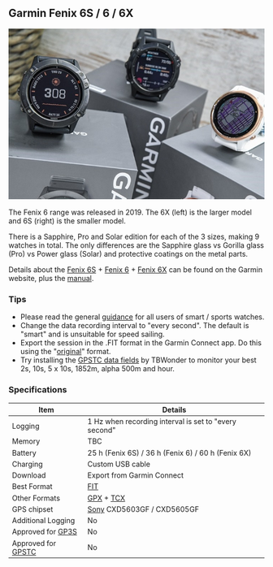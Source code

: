## Garmin Fenix 6S / 6 / 6X

![img](img/fenix-6x-6-6s.jpg)



The Fenix 6 range was released in 2019. The 6X (left) is the larger model and 6S (right) is the smaller model.

There is a Sapphire, Pro and Solar edition for each of the 3 sizes, making 9 watches in total. The only differences are the Sapphire glass vs Gorilla glass (Pro) vs Power glass (Solar) and protective coatings on the metal parts.

Details about the [Fenix 6S](https://www.garmin.com/en-GB/p/641501) + [Fenix 6](https://www.garmin.com/en-GB/p/641449) + [Fenix 6X](https://www.garmin.com/en-GB/p/641435) can be found on the Garmin website, plus the [manual](https://www8.garmin.com/manuals/webhelp/fenix66s6xpro/EN-US/GUID-9C813064-813F-45E8-9F8E-98A2485B1BB1-homepage.html).



### Tips

- Please read the general [guidance](../../../guidance.md) for all users of smart / sports watches.
- Change the data recording interval to "every second". The default is "smart" and is unsuitable for speed sailing.
- Export the session in the .FIT format in the Garmin Connect app. Do this using the "[original](https://support.garmin.com/en-GB/?faq=W1TvTPW8JZ6LfJSfK512Q8)" format.
- Try installing the [GPSTC data fields](https://www.haigh.id.au/GPSTC.htm) by TBWonder to monitor your best 2s, 10s, 5 x 10s, 1852m, alpha 500m and hour.



### Specifications

| Item                                                       | Details                                                      |
| ---------------------------------------------------------- | ------------------------------------------------------------ |
| Logging                                                    | 1 Hz when recording interval is set to "every second"        |
| Memory                                                     | TBC                                                          |
| Battery                                                    | 25 h (Fenix 6S) / 36 h (Fenix 6) / 60 h (Fenix 6X)           |
| Charging                                                   | Custom USB cable                                             |
| Download                                                   | Export from Garmin Connect                                   |
| Best Format                                                | [FIT](https://developer.garmin.com/fit/protocol/)            |
| Other Formats                                              | [GPX](https://en.wikipedia.org/wiki/GPS_Exchange_Format) + [TCX](https://en.wikipedia.org/wiki/Training_Center_XML) |
| GPS chipset                                                | [Sony](https://www.sony-semicon.co.jp/e/products/lsi/gps/product.html) CXD5603GF / CXD5605GF |
| Additional Logging                                         | No                                                           |
| Approved for [GP3S](https://www.gps-speedsurfing.com/)     | No                                                           |
| Approved for [GPSTC](https://www.gpsteamchallenge.com.au/) | No                                                           |


